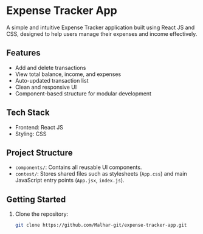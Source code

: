# Expense Tracker App

A simple and intuitive Expense Tracker application built using React JS and CSS, designed to help users manage their expenses and income effectively.

## Features

- Add and delete transactions
- View total balance, income, and expenses
- Auto-updated transaction list
- Clean and responsive UI
- Component-based structure for modular development

## Tech Stack

- Frontend: React JS
- Styling: CSS

## Project Structure
- `components/`: Contains all reusable UI components.
- `contest/`: Stores shared files such as stylesheets (`App.css`) and main JavaScript entry points (`App.jsx`, `index.js`).

## Getting Started

1. Clone the repository:
   ```bash
   git clone https://github.com/Malhar-git/expense-tracker-app.git
